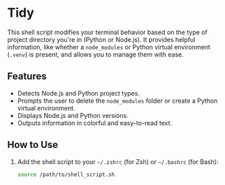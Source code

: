 # Tidy

This shell script modifies your terminal behavior based on the type of project directory you're in (Python or Node.js). It provides helpful information, like whether a `node_modules` or Python virtual environment (`.venv`) is present, and allows you to manage them with ease.

## Features

- Detects Node.js and Python project types.
- Prompts the user to delete the `node_modules` folder or create a Python virtual environment.
- Displays Node.js and Python versions.
- Outputs information in colorful and easy-to-read text.

## How to Use

1. Add the shell script to your `~/.zshrc` (for Zsh) or `~/.bashrc` (for Bash):
   ```bash
   source /path/to/shell_script.sh


